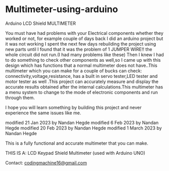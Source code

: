 # Multimeter-using-arduino

  Arduino LCD Shield MULTIMETER
  
  You must have had problems with your Electrical components whether they worked or not,
  for example couple of days back I did an arduino project but it was not working I spent
  the next few days rebuilding the project using new parts until I found  that it was the
  problem of 1 JUMPER WIRE!! the whole circuit did not run.(I had many problems like these)
  Then I knew I had to do something to check other components as well,so I came up with 
  this design which has functions that a normal multimeter does not have..This multimeter
  which you can make for a couple of bucks can check: connectivity,voltage,resistance,
  has a built in servo tester,LED tester and motor tester as well .This project can 
  accurately measure and display the accurate results obtained after the internal
  calculations.This multimeter has a menu system to change to the mode of electronic
  components and run through them.

  I hope you will learn something by building this project and never experience the same issues like me.

  modified 21 Jan 2023
  by Nandan Hegde
  modified 6 Feb 2023
  by Nandan Hegde
  modified 20 Feb 2023
  by Nandan Hegde
  modified 1 March 2023
  by Nandan Hegde

  This is a fully functional and accurate multimeter that you can make.
  
  THIS IS A:
  LCD Keypad Shield Multimeter (used with Arduino UNO)

  
  Contact:
  codingmachine16@gmail.com

 

